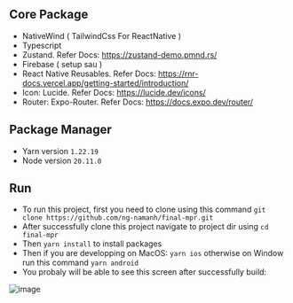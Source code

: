 ## Core Package

- NativeWind ( TailwindCss For ReactNative )
- Typescript
- Zustand. Refer Docs: https://zustand-demo.pmnd.rs/
- Firebase ( setup sau )
- React Native Reusables. Refer Docs: https://rnr-docs.vercel.app/getting-started/introduction/
- Icon: Lucide. Refer Docs: https://lucide.dev/icons/
- Router: Expo-Router. Refer Docs: https://docs.expo.dev/router/

## Package Manager

- Yarn version `1.22.19`
- Node version `20.11.0`

## Run

- To run this project, first you need to clone using this command `git clone https://github.com/ng-namanh/final-mpr.git`
- After successfully clone this project navigate to project dir using `cd final-mpr`
- Then `yarn install` to install packages
- Then if you are developping on MacOS: `yarn ios` otherwise on Window run this command `yarn android`
- You probaly will be able to see this screen after successfully build:

![image](https://github.com/ng-namanh/final-mpr/assets/91630518/d6302a8c-a05a-4a88-b619-f3bd64e2ada4)

